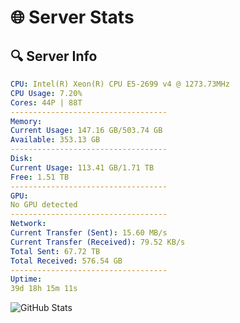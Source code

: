 # 🌐 Server Stats
## 🔍 Server Info
```yaml
CPU: Intel(R) Xeon(R) CPU E5-2699 v4 @ 1273.73MHz
CPU Usage: 7.20%
Cores: 44P | 88T
-----------------------------------
Memory:
Current Usage: 147.16 GB/503.74 GB
Available: 353.13 GB
-----------------------------------
Disk:
Current Usage: 113.41 GB/1.71 TB
Free: 1.51 TB
-----------------------------------
GPU:
No GPU detected
-----------------------------------
Network:
Current Transfer (Sent): 15.60 MB/s
Current Transfer (Received): 79.52 KB/s
Total Sent: 67.72 TB
Total Received: 576.54 GB
-----------------------------------
Uptime:
39d 18h 15m 11s
```
![GitHub Stats](https://img.shields.io/badge/Updated-2025-04-16_15:38:00-blue)